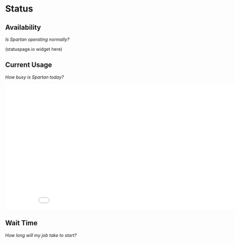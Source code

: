 # Status

## Availability 
*Is Spartan operating normally?*

(statuspage.io widget here)

## Current Usage
*How busy is Spartan today?*

<iframe width="900" height="400" frameborder="0" scrolling="no" src="//plot.ly/~spartan_hpc/5.embed?link=false"></iframe>

## Wait Time
*How long will my job take to start?*